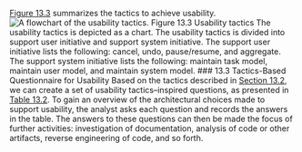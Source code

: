 [Figure 13.3](ch13.xhtml#ch13fig03) summarizes the tactics to achieve usability. ![A flowchart of the usability tactics.](graphics/13fig03.jpg) Figure 13.3 Usability tactics The usability tactics is depicted as a chart. The usability tactics is divided into support user initiative and support system initiative. The support user initiative lists the following: cancel, undo, pause/resume, and aggregate. The support system initiative lists the following: maintain task model, maintain user model, and maintain system model. ### 13.3 Tactics-Based Questionnaire for Usability Based on the tactics described in [Section 13.2](ch13.xhtml#ch13lev1sec2), we can create a set of usability tactics–inspired questions, as presented in [Table 13.2](ch13.xhtml#ch13tab02). To gain an overview of the architectural choices made to support usability, the analyst asks each question and records the answers in the table. The answers to these questions can then be made the focus of further activities: investigation of documentation, analysis of code or other artifacts, reverse engineering of code, and so forth.